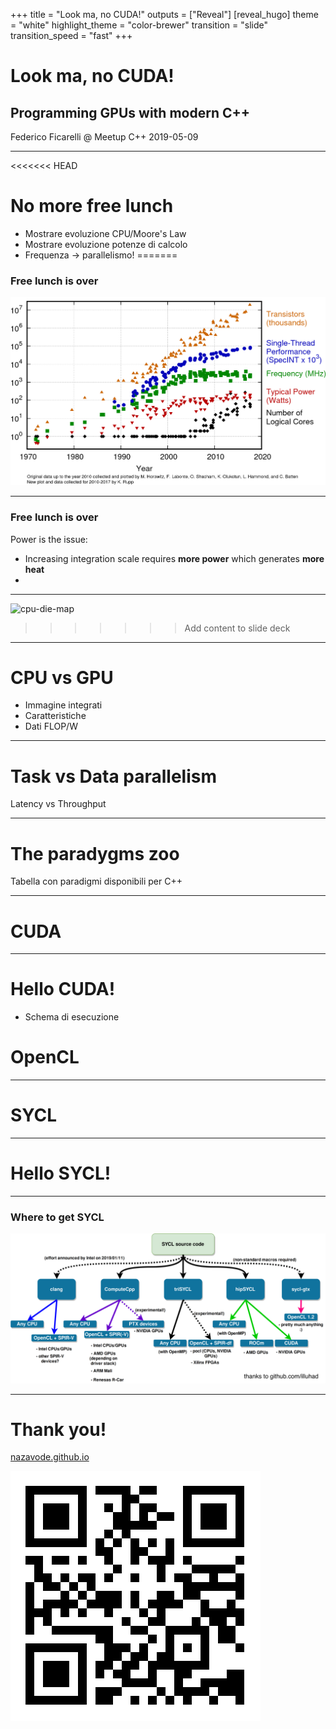 +++
title = "Look ma, no CUDA!"
outputs = ["Reveal"]
[reveal_hugo]
theme = "white"
highlight_theme = "color-brewer"
transition = "slide"
transition_speed = "fast"
+++

# Look ma, no CUDA!
## Programming GPUs with modern C++

Federico Ficarelli @ Meetup C++ 2019-05-09

---

<<<<<<< HEAD
# No more free lunch

* Mostrare evoluzione CPU/Moore's Law
* Mostrare evoluzione potenze di calcolo
* Frequenza -> parallelismo!
=======
### Free lunch is over

![cpu-trends](42-years-processor-trend.png)

---

### Free lunch is over

Power is the issue:

* Increasing integration scale requires **more power** which generates **more heat**
* 



---

![cpu-die-map](kaby_lake_die_map.png)
>>>>>>> Add content to slide deck

---

# CPU vs GPU

* Immagine integrati
* Caratteristiche 
* Dati FLOP/W

---

# Task vs Data parallelism

Latency vs Throughput

---

# The paradygms zoo

Tabella con paradigmi disponibili per C++

---

# CUDA

---

# Hello CUDA!

* Schema di esecuzione

# OpenCL

---

# SYCL

---

# Hello SYCL!

---

### Where to get SYCL

![Implementations](sycl-targets.png)

---

# Thank you!

[nazavode.github.io](https://nazavode.github.io)

![Link](nazavode.github.io.svg)

